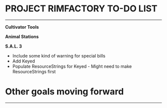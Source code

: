 # PROJECT RIMFACTORY TO-DO LIST
---
**Cultivator Tools**

**Animal Stations**

**S.A.L. 3**
+ Include some kind of warning for special bills
+ Add Keyed
+ Populate ResourceStrings for Keyed - Might need to make ResourceStrings first

# Other goals moving forward
---